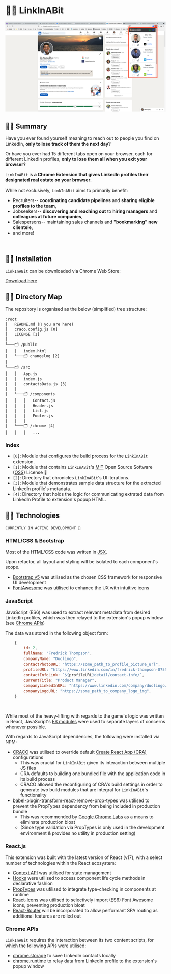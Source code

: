 # 👋🏻 LinkInABit

<img src="public/changelog/ui_11_text-truncated.png" alt="LinkInABit UI demo" title="LinkInABit UI demo" width="auto">

## ✊🏻 Summary

Have you ever found yourself meaning to reach out to people you find on LinkedIn, **only to lose track of them the next day?**
<br />

Or have you ever had 15 different tabs open on your browser, each for different LinkedIn profiles, **only to lose them all when you exit your browser?**

`LinkInABit` is **a Chrome Extension that gives LinkedIn profiles their designated real estate on your browser**.  
<br />
While not exclusively, `LinkInABit` aims to primarily benefit:

- Recruiters-- **coordinating candidate pipelines** and **sharing eligible profiles to the team**,
- Jobseekers-- **discovering and reaching out** to **hiring managers** and **colleagues at future companies**,
- Salespersons-- maintaining sales channels and **"bookmarking" new clientele**,
- and more!
<br />

## ☝🏻 Installation

`LinkInABit` can be downloaded via Chrome Web Store:

[Download here](https://chrome.google.com/webstore/category/extensions)

## ✌🏻 Directory Map

The repository is organised as the below (simplified) tree structure:

```
:root
│   README.md (📍 you are here)
│   craco.config.js [0]
│   LICENSE [1]
│
└───🗂 /public
│   │   index.html
│   └───🗂 changelog [2]
│
└───🗂 /src
│   │   App.js
│   │   index.js
│   │   contactsData.js [3]
│   │ 
│   └───🗂 /components
│   │   │   Contact.js
│   │   │   Header.js
│   │   │   List.js
│   │   │   Footer.js
│   │   │
│   └───🗂 /chrome [4]
│   │   │   ...
```

### Index

- `[0]`: Module that configures the build process for the `LinkInABit` extension.
- `[1]`: Module that contains `LinkInABit`'s [MIT](https://simple.wikipedia.org/wiki/MIT_License) Open Source Software ([OSS](https://www.linuxfoundation.org/blog/what-is-open-source-software/)) License 🥳
- `[2]`: Directory that chronicles `LinkInABit`'s UI iterations.
- `[3]`: Module that demonstrates sample data structure for the extracted LinkedIn profile's metadata.
- `[4]`: Directory that holds the logic for communicating extrated data from LinkedIn Profile to extension's popup HTML.

## 🖖🏻 Technologies

`CURRENTLY IN ACTIVE DEVELOPMENT 🚀`

### HTML/CSS & Bootstrap

Most of the HTML/CSS code was written in [JSX](https://reactjs.org/docs/faq-styling.html). 
<br />

Upon refactor, all layout and styling will be isolated to each component's scope.
<br />

- [Bootstrap v5](https://getbootstrap.com/) was utilised as the chosen CSS framework for responsive UI development
- [FontAwesome](https://fontawesome.com/v5.15/how-to-use/on-the-web/using-with/react) was utilised to enhance the UX with intuitive icons

### JavaScript

JavaScript (ES6) was used to extract relevant metadata from desired LinkedIn profiles, which was then relayed to the extension's popup window (see [Chrome APIs](https://github.com/jinyoungch0i/circleBack#chrome-apis))
<br/>

The data was stored in the following object form:

```js
    {
        id: 2,
        fullName: "Fredrick Thompson",
        companyName: "Duolingo",
        contactPhotoURL: "https://some_path_to_profile_picture_url",
        profileURL: "https://www.linkedin.com/in/fredrick-thompson-875520174/",
        contactInfoLink: `${profileURL}detail/contact-info/`,
        currentTitle: "Product Manager",
        companyLinkedInURL: "https://www.linkedin.com/company/duolingo/",
        companyLogoURL: "https://some_path_to_company_logo_img",
    }
```
<br />

While most of the heavy-lifting with regards to the game's logic was written in React, JavaScript's [ES modules](https://hacks.mozilla.org/2018/03/es-modules-a-cartoon-deep-dive/) were used to separate layers of concerns whenever possible.
<br />

With regards to JavaScript dependencies, the following were installed via NPM:

- [CRACO](https://www.npmjs.com/package/@craco/craco) was utilised to override default [Create React App (CRA)](https://reactjs.org/docs/create-a-new-react-app.html#create-react-app) configurations
    + This was crucial for `LinkInABit` given its interaction between multiple JS files
    + CRA defaults to building one bundled file with the application code in its build process
    + CRACO allowed the reconfiguring of CRA's build settings in order to generate two build modules that are integral for `LinkInABit`'s functionality
- [babel-plugin-transform-react-remove-prop-types](https://www.npmjs.com/package/babel-plugin-transform-react-remove-prop-types) was utilised to prevent the PropTypes dependency from being included in production bundle
    + This was recommended by [Google Chrome Labs](https://github.com/GoogleChromeLabs/webpack-libs-optimizations#remove-proptypes-declarations-in-production) as a means to eliminate production bloat
    + (Since type validation via PropTypes is only used in the development environment & provides no utility in production setting)

### React.js

This extension was built with the latest version of React (v17), with a select number of technologies within the React ecosystem: 

- [Context API](https://github.com/jinyoungch0i/react-context) was utilised for state management
- [Hooks](https://reactjs.org/docs/hooks-reference.html) were utilised to access component life cycle methods in declarative fashion
- [PropTypes](https://www.npmjs.com/package/prop-types) was utilised to integrate type-checking in components at runtime
- [React-Icons](https://react-icons.github.io/react-icons/icons?name=fa) was utilised to selectively import (ES6) Font Awesome icons, preventing production bloat
- [React-Router](https://reactrouter.com/) will be incorporated to allow performant SPA routing as additional features are rolled out

### Chrome APIs

`LinkInABit` requires the interaction between its two content scripts, for which the following APIs were utilised:
- [chrome.storage](https://developer.chrome.com/docs/extensions/reference/storage/) to save LinkedIn contacts locally
- [chrome.runtime](https://developer.chrome.com/docs/extensions/mv3/messaging/#simple) to relay data from LinkedIn profile to the extension's popup window
